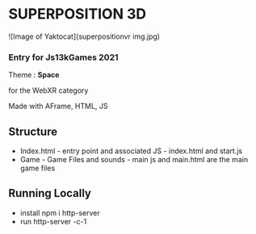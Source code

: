 # SUPERPOSITION 3D
![Image of Yaktocat](superpositionvr img.jpg)

### Entry for Js13kGames 2021

Theme : **Space**

for the WebXR category 

Made with AFrame, HTML, JS

## Structure 
- Index.html - entry point and associated JS - index.html and start.js 
- Game - Game Files and sounds - main js and main.html are the main game files

## Running Locally
- install npm i http-server
- run http-server -c-1
